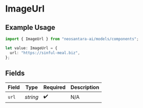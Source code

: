 # ImageUrl

## Example Usage

```typescript
import { ImageUrl } from "neosantara-ai/models/components";

let value: ImageUrl = {
  url: "https://sinful-meal.biz",
};
```

## Fields

| Field              | Type               | Required           | Description        |
| ------------------ | ------------------ | ------------------ | ------------------ |
| `url`              | *string*           | :heavy_check_mark: | N/A                |